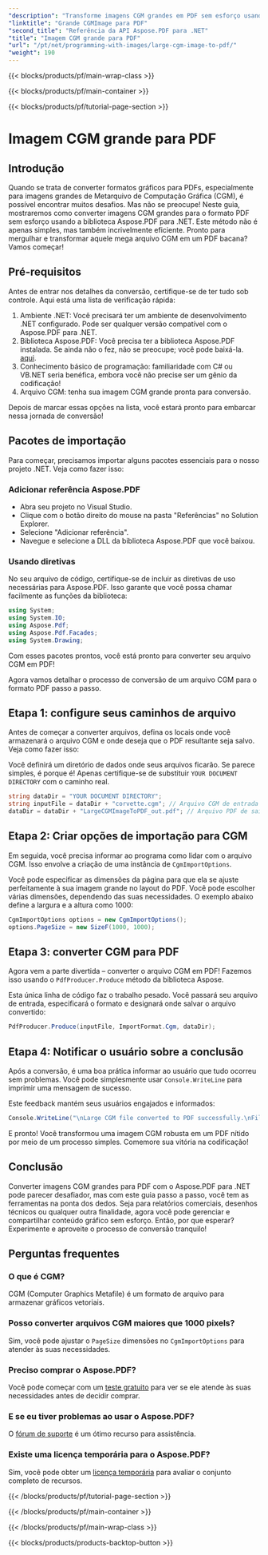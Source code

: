 ```yaml
---
"description": "Transforme imagens CGM grandes em PDF sem esforço usando o Aspose.PDF para .NET. Siga este guia simples para um processo de conversão rápido e eficaz."
"linktitle": "Grande CGMImage para PDF"
"second_title": "Referência da API Aspose.PDF para .NET"
"title": "Imagem CGM grande para PDF"
"url": "/pt/net/programming-with-images/large-cgm-image-to-pdf/"
"weight": 190
---
```


{{< blocks/products/pf/main-wrap-class >}}

{{< blocks/products/pf/main-container >}}

{{< blocks/products/pf/tutorial-page-section >}}

# Imagem CGM grande para PDF

## Introdução

Quando se trata de converter formatos gráficos para PDFs, especialmente para imagens grandes de Metarquivo de Computação Gráfica (CGM), é possível encontrar muitos desafios. Mas não se preocupe! Neste guia, mostraremos como converter imagens CGM grandes para o formato PDF sem esforço usando a biblioteca Aspose.PDF para .NET. Este método não é apenas simples, mas também incrivelmente eficiente. Pronto para mergulhar e transformar aquele mega arquivo CGM em um PDF bacana? Vamos começar!

## Pré-requisitos

Antes de entrar nos detalhes da conversão, certifique-se de ter tudo sob controle. Aqui está uma lista de verificação rápida:

1. Ambiente .NET: Você precisará ter um ambiente de desenvolvimento .NET configurado. Pode ser qualquer versão compatível com o Aspose.PDF para .NET.
2. Biblioteca Aspose.PDF: Você precisa ter a biblioteca Aspose.PDF instalada. Se ainda não o fez, não se preocupe; você pode baixá-la. [aqui](https://releases.aspose.com/pdf/net/).
3. Conhecimento básico de programação: familiaridade com C# ou VB.NET seria benéfica, embora você não precise ser um gênio da codificação!
4. Arquivo CGM: tenha sua imagem CGM grande pronta para conversão.

Depois de marcar essas opções na lista, você estará pronto para embarcar nessa jornada de conversão!

## Pacotes de importação

Para começar, precisamos importar alguns pacotes essenciais para o nosso projeto .NET. Veja como fazer isso:

### Adicionar referência Aspose.PDF

- Abra seu projeto no Visual Studio.
- Clique com o botão direito do mouse na pasta "Referências" no Solution Explorer.
- Selecione "Adicionar referência".
- Navegue e selecione a DLL da biblioteca Aspose.PDF que você baixou.

### Usando diretivas

No seu arquivo de código, certifique-se de incluir as diretivas de uso necessárias para Aspose.PDF. Isso garante que você possa chamar facilmente as funções da biblioteca:

```csharp
using System;
using System.IO;
using Aspose.Pdf;
using Aspose.Pdf.Facades;
using System.Drawing;
```

Com esses pacotes prontos, você está pronto para converter seu arquivo CGM em PDF!

Agora vamos detalhar o processo de conversão de um arquivo CGM para o formato PDF passo a passo.

## Etapa 1: configure seus caminhos de arquivo

Antes de começar a converter arquivos, defina os locais onde você armazenará o arquivo CGM e onde deseja que o PDF resultante seja salvo. Veja como fazer isso:

Você definirá um diretório de dados onde seus arquivos ficarão. Se parece simples, é porque é! Apenas certifique-se de substituir `YOUR DOCUMENT DIRECTORY` com o caminho real.

```csharp
string dataDir = "YOUR DOCUMENT DIRECTORY";
string inputFile = dataDir + "corvette.cgm"; // Arquivo CGM de entrada
dataDir = dataDir + "LargeCGMImageToPDF_out.pdf"; // Arquivo PDF de saída
```

## Etapa 2: Criar opções de importação para CGM

Em seguida, você precisa informar ao programa como lidar com o arquivo CGM. Isso envolve a criação de uma instância de `CgmImportOptions`.

Você pode especificar as dimensões da página para que ela se ajuste perfeitamente à sua imagem grande no layout do PDF. Você pode escolher várias dimensões, dependendo das suas necessidades. O exemplo abaixo define a largura e a altura como 1000:

```csharp
CgmImportOptions options = new CgmImportOptions();
options.PageSize = new SizeF(1000, 1000);
```

## Etapa 3: converter CGM para PDF

Agora vem a parte divertida – converter o arquivo CGM em PDF! Fazemos isso usando o `PdfProducer.Produce` método da biblioteca Aspose.

Esta única linha de código faz o trabalho pesado. Você passará seu arquivo de entrada, especificará o formato e designará onde salvar o arquivo convertido:

```csharp
PdfProducer.Produce(inputFile, ImportFormat.Cgm, dataDir);
```

## Etapa 4: Notificar o usuário sobre a conclusão

Após a conversão, é uma boa prática informar ao usuário que tudo ocorreu sem problemas. Você pode simplesmente usar `Console.WriteLine` para imprimir uma mensagem de sucesso.

Este feedback mantém seus usuários engajados e informados:

```csharp
Console.WriteLine("\nLarge CGM file converted to PDF successfully.\nFile saved at " + dataDir);
```

E pronto! Você transformou uma imagem CGM robusta em um PDF nítido por meio de um processo simples. Comemore sua vitória na codificação!

## Conclusão

Converter imagens CGM grandes para PDF com o Aspose.PDF para .NET pode parecer desafiador, mas com este guia passo a passo, você tem as ferramentas na ponta dos dedos. Seja para relatórios comerciais, desenhos técnicos ou qualquer outra finalidade, agora você pode gerenciar e compartilhar conteúdo gráfico sem esforço. Então, por que esperar? Experimente e aproveite o processo de conversão tranquilo!

## Perguntas frequentes

### O que é CGM?
CGM (Computer Graphics Metafile) é um formato de arquivo para armazenar gráficos vetoriais.

### Posso converter arquivos CGM maiores que 1000 pixels?
Sim, você pode ajustar o `PageSize` dimensões no `CgmImportOptions` para atender às suas necessidades.

### Preciso comprar o Aspose.PDF?
Você pode começar com um [teste gratuito](https://releases.aspose.com/) para ver se ele atende às suas necessidades antes de decidir comprar.

### E se eu tiver problemas ao usar o Aspose.PDF?
O [fórum de suporte](https://forum.aspose.com/c/pdf/10) é um ótimo recurso para assistência.

### Existe uma licença temporária para o Aspose.PDF?
Sim, você pode obter um [licença temporária](https://purchase.aspose.com/temporary-license/) para avaliar o conjunto completo de recursos.

{{< /blocks/products/pf/tutorial-page-section >}}

{{< /blocks/products/pf/main-container >}}

{{< /blocks/products/pf/main-wrap-class >}}

{{< blocks/products/products-backtop-button >}}